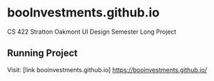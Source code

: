 # booInvestments.github.io
CS 422 Stratton Oakmont UI Design Semester Long Project

## Running Project
Visit: [link booinvestments.github.io] https://booinvestments.github.io/

